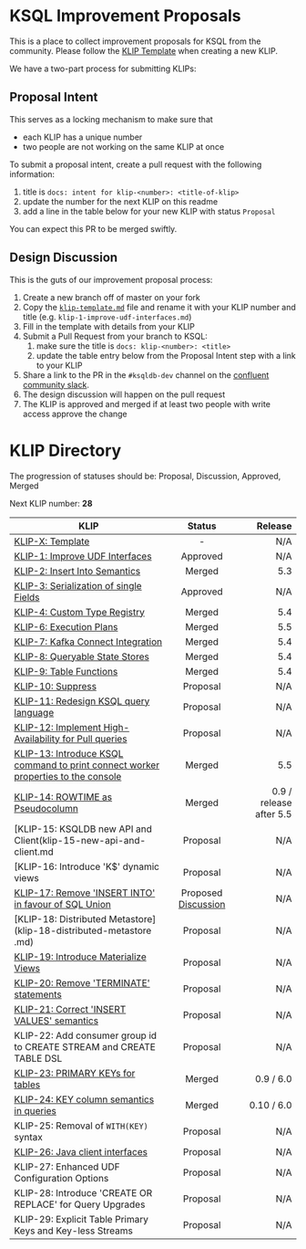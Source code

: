 # KSQL Improvement Proposals

This is a place to collect improvement proposals for KSQL from the community. Please follow the 
[KLIP Template](klip-template.md) when creating a new KLIP.

We have a two-part process for submitting KLIPs:

## Proposal Intent

This serves as a locking mechanism to make sure that 
- each KLIP has a unique number
- two people are not working on the same KLIP at once

To submit a proposal intent, create a pull request with the following information:
1. title is `docs: intent for klip-<number>: <title-of-klip>`
1. update the number for the next KLIP on this readme
1. add a line in the table below for your new KLIP with status `Proposal`

You can expect this PR to be merged swiftly.

## Design Discussion

This is the guts of our improvement proposal process:

1. Create a new branch off of master on your fork
1. Copy the [`klip-template.md`](klip-template.md) file and rename it with your KLIP number and 
   title (e.g. `klip-1-improve-udf-interfaces.md`)
1. Fill in the template with details from your KLIP
1. Submit a Pull Request from your branch to KSQL:
    1. make sure the title is `docs: klip-<number>: <title>`
    1. update the table entry below from the Proposal Intent step with a link to your KLIP
1. Share a link to the PR in the `#ksqldb-dev` channel on the [confluent community slack](https://slackpass.io/confluentcommunity).
1. The design discussion will happen on the pull request
1. The KLIP is approved and merged if at least two people with write access approve the change

# KLIP Directory

The progression of statuses should be: Proposal, Discussion, Approved, Merged

Next KLIP number: **28**

| KLIP                                                                               | Status         | Release |
|------------------------------------------------------------------------------------|:--------------:| ------: |
| [KLIP-X: Template](klip-template.md)                                               | -              | N/A     |
| [KLIP-1: Improve UDF Interfaces](klip-1-improve-udf-interfaces.md)                 | Approved       | N/A     |
| [KLIP-2: Insert Into Semantics](klip-2-produce-data.md)                            | Merged         | 5.3     |
| [KLIP-3: Serialization of single Fields](klip-3-serialization-of-single-fields.md) | Approved       | N/A     |
| [KLIP-4: Custom Type Registry](klip-4-custom-types.md)                             | Merged         | 5.4     |
| [KLIP-6: Execution Plans](klip-6-execution-plans.md)                               | Merged         | 5.5     |
| [KLIP-7: Kafka Connect Integration](klip-7-connect-integration.md)                 | Merged         | 5.4     |
| [KLIP-8: Queryable State Stores](klip-8-queryable-state-stores.md)                 | Merged         | 5.4     |
| [KLIP-9: Table Functions](klip-9-table-functions.md)                               | Merged         | 5.4     |
| [KLIP-10: Suppress](klip-10-suppress.md)                                           | Proposal       | N/A     |
| [KLIP-11: Redesign KSQL query language](klip-11-DQL.md)                            | Proposal       | N/A     |
| [KLIP-12: Implement High-Availability for Pull queries](klip-12-pull-high-availability.md)| Proposal       | N/A     |
| [KLIP-13: Introduce KSQL command to print connect worker properties to the console](klip-13-introduce-KSQL-command-to-print-connect-worker-properties-to-the-console.md) | Merged | 5.5 |
| [KLIP-14: ROWTIME as Pseudocolumn](klip-14-rowtime-as-pseudocolumn.md)             | Merged       | 0.9 / release after 5.5 |
| [KLIP-15: KSQLDB new API and Client(klip-15-new-api-and-client.md                  | Proposal       | N/A     |
| [KLIP-16: Introduce 'K$' dynamic views                                             | Proposal       | N/A     |
| [KLIP-17: Remove 'INSERT INTO' in favour of SQL Union](klip-17-sql-union.md)       | Proposed [Discussion](https://github.com/confluentinc/ksql/pull/4125)       | N/A     |
| [KLIP-18: Distributed Metastore](klip-18-distributed-metastore .md)                | Proposal       | N/A     |
| [KLIP-19: Introduce Materialize Views](klip-19-materialize-views.md)               | Proposal       | N/A     |
| [KLIP-20: Remove 'TERMINATE' statements](klip-20_remove_terminate.md)              | Proposal       | N/A     |
| [KLIP-21: Correct 'INSERT VALUES' semantics](klip-21_correct_insert_values_semantics.md)  | Proposal       | N/A     |
| KLIP-22: Add consumer group id to CREATE STREAM and CREATE TABLE DSL               | Proposal       | N/A     |
| [KLIP-23: PRIMARY KEYs for tables](klip-23-primary-keys-for-tables.md)             | Merged         | 0.9 / 6.0  |
| [KLIP-24: KEY column semantics in queries](klip-24-key-column-semantics-in-queries.md)| Merged      | 0.10 / 6.0 |
| KLIP-25: Removal of `WITH(KEY)` syntax                                             | Proposal       | N/A     |
| [KLIP-26: Java client interfaces](klip-26-java-client-interfaces.md)               | Proposal       | N/A     |
| KLIP-27: Enhanced UDF Configuration Options                                        | Proposal       | N/A     |
| KLIP-28: Introduce 'CREATE OR REPLACE' for Query Upgrades                          | Proposal       | N/A     |
| KLIP-29: Explicit Table Primary Keys and Key-less Streams                          | Proposal       | N/A     |


